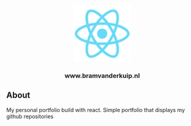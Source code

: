 <br />
<p align="center">
    <img src="./public/logo192.png" alt="Logo" width="150" height="150">
    <h3 align="center">www.bramvanderkuip.nl</h3>
</p>


## About
<!--START-ABOUT-->My personal portfolio build with react. Simple portfolio that displays my github repositories<!--END-ABOUT-->

<!--START-THUMBhttps://raw.githubusercontent.com/vdkuipb/www.bramvanderkuip.nl/master/public/logo192.pngEND-THUMB-->